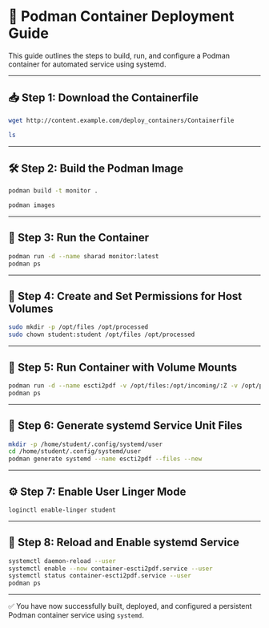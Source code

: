 # 🚀 Podman Container Deployment Guide

This guide outlines the steps to build, run, and configure a Podman container for automated service using systemd.

---

## 📥 Step 1: Download the Containerfile

```bash
wget http://content.example.com/deploy_containers/Containerfile
```
```bash
ls
```

---

## 🛠️ Step 2: Build the Podman Image

```bash
podman build -t monitor .
```
```bash
podman images
```

---

## 🧪 Step 3: Run the Container

```bash
podman run -d --name sharad monitor:latest
podman ps
```

---

## 📁 Step 4: Create and Set Permissions for Host Volumes

```bash
sudo mkdir -p /opt/files /opt/processed
sudo chown student:student /opt/files /opt/processed
```

---

## 🐳 Step 5: Run Container with Volume Mounts

```bash
podman run -d --name escti2pdf -v /opt/files:/opt/incoming/:Z -v /opt/processed:/opt/outgoing/:Z monitor:latest
podman ps
```

---

## 🧩 Step 6: Generate systemd Service Unit Files

```bash
mkdir -p /home/student/.config/systemd/user
cd /home/student/.config/systemd/user
podman generate systemd --name escti2pdf --files --new
```

---

## ⚙️ Step 7: Enable User Linger Mode

```bash
loginctl enable-linger student
```

---

## 🔄 Step 8: Reload and Enable systemd Service

```bash
systemctl daemon-reload --user
systemctl enable --now container-escti2pdf.service --user
systemctl status container-escti2pdf.service --user
podman ps
```

---

✅ You have now successfully built, deployed, and configured a persistent Podman container service using `systemd`.
